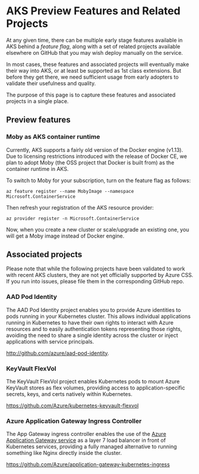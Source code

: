 # AKS Preview Features and Related Projects

At any given time, there can be multiple early stage features available in AKS behind a *feature flag*, along with a set of related projects available elsewhere on GitHub that you may wish deploy manually on the service. 

In most cases, these features and associated projects will eventually make their way into AKS, or at least be supported as 1st class extensions. But before they get there, we need sufficient usage from early adopters to validate their usefulness and quality.

The purpose of this page is to capture these features and associated projects in a single place.

## Preview features

### Moby as AKS container runtime

Currently, AKS supports a fairly old version of the Docker engine (v1.13). Due to licensing restrictions introduced with the release of Docker CE, we plan to adopt Moby (the OSS project that Docker is built from) as the container runtime in AKS.

To switch to Moby for your subscription, turn on the feature flag as follows:

```
az feature register --name MobyImage --namespace Microsoft.ContainerService
```

Then refresh your registration of the AKS resource provider:

```
az provider register -n Microsoft.ContainerService
```

Now, when you create a new cluster or scale/upgrade an existing one, you will get a Moby image instead of Docker engine.

## Associated projects

Please note that while the following projects have been validated to work with recent AKS clusters, they are not yet officially supported by Azure CSS. If you run into issues, please file them in the corresponding GitHub repo.

### AAD Pod Identity

The AAD Pod Identity project enables you to provide Azure identities to pods running in your Kubernetes cluster. This allows individual applications running in Kubernetes to have their own rights to interact with Azure resources and to easily authentication tokens representing those rights, avoiding the need to share a single identity across the cluster or inject applications with service principals.

http://github.com/azure/aad-pod-identity. 

### KeyVault FlexVol

The KeyVault FlexVol project enables Kubernetes pods to mount Azure KeyVault stores as flex volumes, providing access to application-specific secrets, keys, and certs natively within Kubernetes. 

https://github.com/Azure/kubernetes-keyvault-flexvol 

### Azure Application Gateway Ingress Controller

The App Gateway ingress controller enables the use of the [Azure Application Gateway service](https://azure.microsoft.com/services/application-gateway/) as a layer 7 load balancer in front of Kubernetes services, providing a fully managed alternative to running something like Nginx directly inside the cluster.

https://github.com/Azure/application-gateway-kubernetes-ingress